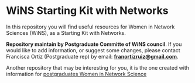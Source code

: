 
<!-- README.md is generated from README.Rmd. Please edit that file -->

# WiNS Starting Kit with Networks

In this repository you will find useful resources for Women in Network
Sciences (WiNS), as a Starting Kit with Networks.

**Repository maintain by Postgraduate Committe of WiNS council**. If you
would like to add information, or suggest some changes, please contact
Francisca Ortiz (Postgraduate rep) by email:
**<franortizruiz@gmail.com>**.

Another repository that may be interesting for you, it is the one
created with information for [postgraduates Women in Network
Science](https://github.com/FranciscaOrtizRuiz/wins_postgraduate)
